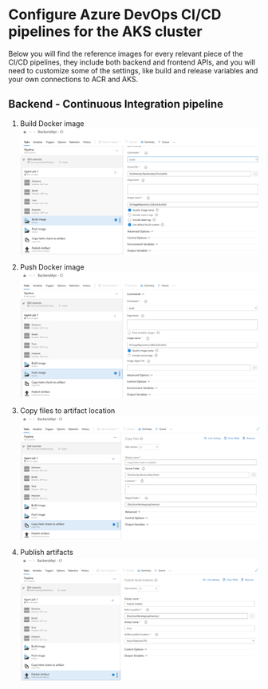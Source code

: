 # Configure Azure DevOps CI/CD pipelines for the AKS cluster

Below you will find the reference images for every relevant piece of the CI/CD pipelines, they include both backend and frontend APIs, and you will need to customize some of the settings, like build and release variables and your own connections to ACR and AKS.

## Backend - Continuous Integration pipeline

1. Build Docker image
![image](images/backend-ci-build-img.PNG)

2. Push Docker image
![image](../images/backend-ci-push-img.png)

3. Copy files to artifact location
![image](../images/backend-ci-copy-artifacts.png)

4. Publish artifacts
![image](../images/backend-ci-publish-artifacts.png)
